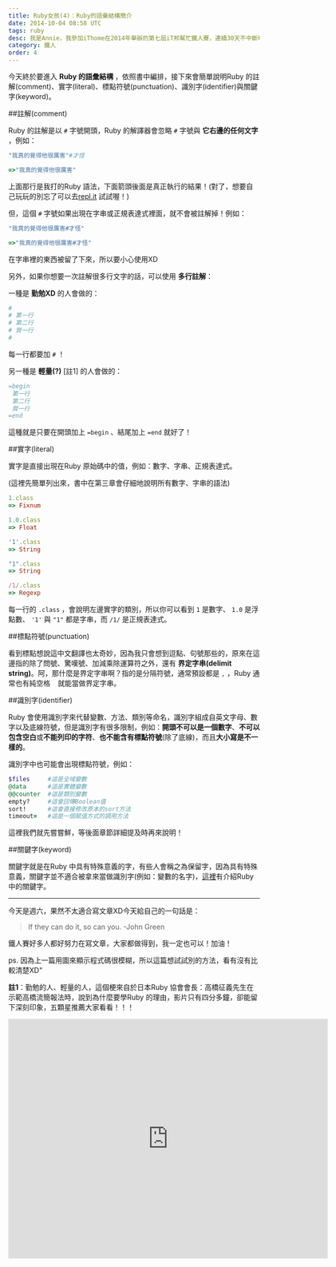 ```yaml
---
title: Ruby女孩(4)：Ruby的語彙結構簡介
date: 2014-10-04 08:58 UTC
tags: ruby
desc: 我是Annie，我參加iThome在2014年舉辦的第七屆iT邦幫忙鐵人賽，連續30天不中斷地記錄自己學習Ruby的歷程，這一系列30篇文章，推薦給跟我一樣初學Ruby約半年的朋友參考。
category: 鐵人
order: 4
---
```


今天終於要進入 **Ruby 的語彙結構** ，依照書中編排，接下來會簡單說明Ruby 的註解(comment)、實字(literal)、標點符號(punctuation)、識別字(identifier)與關鍵字(keyword)。

##註解(comment)

Ruby 的註解是以 `#` 字號開頭，Ruby 的解譯器會忽略 `#` 字號與 **它右邊的任何文字** ，例如：

~~~ruby
"我真的覺得他很厲害"#才怪

=>"我真的覺得他很厲害"
~~~

上面那行是我打的Ruby 語法，下面箭頭後面是真正執行的結果！(對了，想要自己玩玩的別忘了可以去[repl.it](http://repl.it) 試試喔！)

但，這個 `#` 字號如果出現在字串或正規表達式裡面，就不會被註解掉！例如：

~~~ruby
"我真的覺得他很厲害#才怪"

=>"我真的覺得他很厲害#才怪"
~~~

在字串裡的東西被留了下來，所以要小心使用XD

另外，如果你想要一次註解很多行文字的話，可以使用 **多行註解**：

一種是 **勤勉XD** 的人會做的：

~~~ruby
#
# 第一行
# 第二行
# 賀一行
#
~~~


每一行都要加 `#` ！

另一種是 **輕量(?)** [註1] 的人會做的：

~~~ruby
=begin
 第一行
 第二行
 賀一行
=end
~~~

這種就是只要在開頭加上 `=begin` 、結尾加上 `=end` 就好了！

##實字(literal)

實字是直接出現在Ruby 原始碼中的值，例如：數字、字串、正規表達式。

(這裡先簡單列出來，書中在第三章會仔細地說明所有數字、字串的語法)

~~~ruby
1.class
=> Fixnum

1.0.class
=> Float

'1'.class
=> String

"1".class
=> String

/1/.class
=> Regexp
~~~


每一行的 `.class` ，會說明左邊實字的類別，所以你可以看到 `1` 是數字、 `1.0` 是浮點數、 `'1'` 與 `"1"` 都是字串，而 `/1/` 是正規表達式。

##標點符號(punctuation)

看到標點想說這中文翻譯也太奇妙，因為我只會想到逗點、句號那些的，原來在這邊指的除了問號、驚嘆號、加減乘除運算符之外，還有 **界定字串(delimit string)**。阿，那什麼是界定字串啊？指的是分隔符號，通常預設都是 `,` ，Ruby 通常也有純空格 ` ` 就能當做界定字串。

##識別字(identifier)

Ruby 會使用識別字來代替變數、方法、類別等命名，識別字組成自英文字母、數字以及底線符號，但是識別字有很多限制，例如：**開頭不可以是一個數字**、**不可以包含空白**或**不能列印的字符**、**也不能含有標點符號**(除了底線)，而且**大小寫是不一樣的**。

識別字中也可能會出現標點符號，例如：

~~~ruby
$files     #這是全域變數
@data      #這是實體變數
@@counter  #這是類別變數
empty?     #這會回傳Boolean值
sort!      #這會直接修改原本的sort方法
timeout=   #這是一個賦值方式的調用方法
~~~

這裡我們就先嘗嘗鮮，等後面章節詳細提及時再來說明！


##關鍵字(keyword)

關鍵字就是在Ruby 中具有特殊意義的字，有些人會稱之為保留字，因為具有特殊意義，關鍵字並不適合被拿來當做識別字(例如：變數的名字)，[這裡](http://ruby-doc.org/docs/keywords/1.9/)有介紹Ruby 中的關鍵字。


---

今天是週六，果然不太適合寫文章XD今天給自己的一句話是：

> If they can do it, so can you. -John Green

鐵人賽好多人都好努力在寫文章，大家都做得到，我一定也可以！加油！



ps. 因為上一篇用圖來顯示程式碼很模糊，所以這篇想試試別的方法，看有沒有比較清楚XD"

**註1**：勤勉的人、輕量的人，這個梗來自於日本Ruby 協會會長：高橋征義先生在示範高橋流簡報法時，說到為什麼要學Ruby 的理由，影片只有四分多鐘，卻能留下深刻印象，五顆星推薦大家看看！！！

<iframe width="640" height="480" src="https://www.youtube.com/embed/Vor6Yul7CMg?rel=0&amp;controls=0" frameborder="0" allowfullscreen></iframe>
